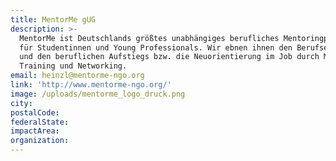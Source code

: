 ```yaml
---
title: MentorMe gUG
description: >-
  MentorMe ist Deutschlands größtes unabhängiges berufliches Mentoringprogramm
  für Studentinnen und Young Professionals. Wir ebnen ihnen den Berufseinstieg
  und den beruflichen Aufstiegs bzw. die Neuorientierung im Job durch Mentoring,
  Training und Networking.
email: heinzl@mentorme-ngo.org
link: 'http://www.mentorme-ngo.org/'
image: /uploads/mentorme_logo_druck.png
city:
postalCode:
federalState:
impactArea:
organization:
---
```


